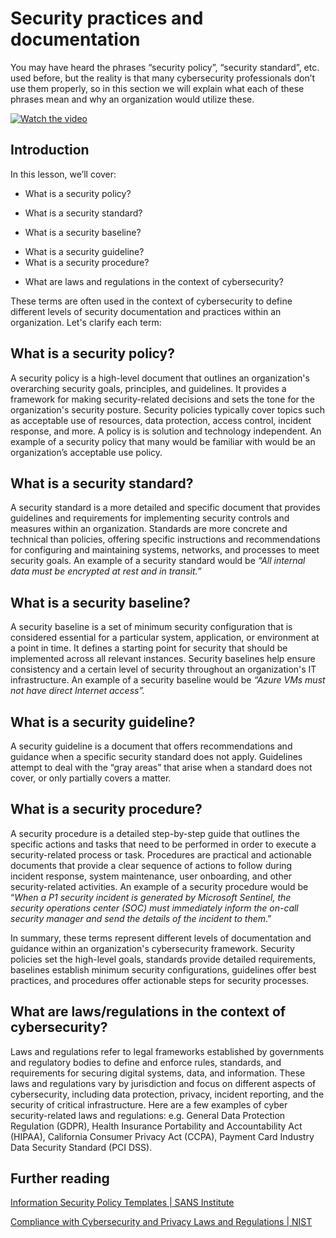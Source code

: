 # Security practices and documentation

You may have heard the phrases “security policy”, “security standard”, etc. used before, but the reality is that many cybersecurity professionals don’t use them properly, so in this section we will explain what each of these phrases mean and why an organization would utilize these.

[![Watch the video](images/1-4_placeholder.png)](https://learn-video.azurefd.net/vod/player?id=fb8667f3-a627-495a-9fa1-6a7aa9dcf07e)

## Introduction

In this lesson, we’ll cover:

- What is a security policy?

- What is a security standard?

* What is a security baseline?

- What is a security guideline?
- What is a security procedure?

* What are laws and regulations in the context of cybersecurity?

These terms are often used in the context of cybersecurity to define different levels of security documentation and practices within an organization. Let's clarify each term:

## What is a security policy?

A security policy is a high-level document that outlines an organization's overarching security goals, principles, and guidelines. It provides a framework for making security-related decisions and sets the tone for the organization's security posture. Security policies typically cover topics such as acceptable use of resources, data protection, access control, incident response, and more. A policy is is solution and technology independent. An example of a security policy that many would be familiar with would be an organization’s acceptable use policy.

## What is a security standard?

A security standard is a more detailed and specific document that provides guidelines and requirements for implementing security controls and measures within an organization. Standards are more concrete and technical than policies, offering specific instructions and recommendations for configuring and maintaining systems, networks, and processes to meet security goals. An example of a security standard would be _“All internal data must be encrypted at rest and in transit.”_

## What is a security baseline?

A security baseline is a set of minimum security configuration that is considered essential for a particular system, application, or environment at a point in time. It defines a starting point for security that should be implemented across all relevant instances. Security baselines help ensure consistency and a certain level of security throughout an organization's IT infrastructure. An example of a security baseline would be _“Azure VMs must not have direct Internet access”._

## What is a security guideline?

A security guideline is a document that offers recommendations and guidance when a specific security standard does not apply. Guidelines attempt to deal with the “gray areas” that arise when a standard does not cover, or only partially covers a matter.

## What is a security procedure?

A security procedure is a detailed step-by-step guide that outlines the specific actions and tasks that need to be performed in order to execute a security-related process or task. Procedures are practical and actionable documents that provide a clear sequence of actions to follow during incident response, system maintenance, user onboarding, and other security-related activities. An example of a security procedure would be “_When a P1 security incident is generated by Microsoft Sentinel, the security operations center (SOC) must immediately inform the on-call security manager and send the details of the incident to them_.”

In summary, these terms represent different levels of documentation and guidance within an organization's cybersecurity framework. Security policies set the high-level goals, standards provide detailed requirements, baselines establish minimum security configurations, guidelines offer best practices, and procedures offer actionable steps for security processes.

## What are laws/regulations in the context of cybersecurity?

Laws and regulations refer to legal frameworks established by governments and regulatory bodies to define and enforce rules, standards, and requirements for securing digital systems, data, and information. These laws and regulations vary by jurisdiction and focus on different aspects of cybersecurity, including data protection, privacy, incident reporting, and the security of critical infrastructure. Here are a few examples of cyber security-related laws and regulations: e.g. General Data Protection Regulation (GDPR), Health Insurance Portability and Accountability Act (HIPAA), California Consumer Privacy Act (CCPA), Payment Card Industry Data Security Standard (PCI DSS).

## Further reading

<a href="https://www.sans.org/information-security-policy/">Information Security Policy Templates | SANS Institute</a>

<a href="https://www.nist.gov/mep/cybersecurity-resources-manufacturers/compliance-cybersecurity-and-privacy-laws-and-regulations">Compliance with Cybersecurity and Privacy Laws and Regulations | NIST</a>
